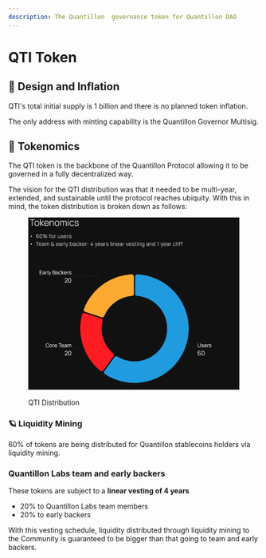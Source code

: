 ```yaml
---
description: The Quantillon  governance token for Quantillon DAO
---
```


# QTI Token

## 🎨 Design and Inflation <a href="#design-and-inflation" id="design-and-inflation"></a>

QTI's total initial supply is 1 billion and there is no planned token inflation.

The only address with minting capability is the Quantillon Governor Multisig.

## 🧬 Tokenomics <a href="#tokenomics" id="tokenomics"></a>

The QTI token is the backbone of the Quantillon Protocol allowing it to be governed in a fully decentralized way.

The vision for the QTI distribution was that it needed to be multi-year, extended, and sustainable until the protocol reaches ubiquity. With this in mind, the token distribution is broken down as follows:

<figure><img src="../.gitbook/assets/image.png" alt=""><figcaption><p>QTI Distribution</p></figcaption></figure>

### 🪐 Liquidity Mining <a href="#liquidity-mining" id="liquidity-mining"></a>

60% of tokens are being distributed for Quantillon stablecoins holders via liquidity mining.

### Quantillon Labs team and early backers <a href="#angle-labs-team-and-early-backers" id="angle-labs-team-and-early-backers"></a>

These tokens are subject to a **linear vesting of 4 years**

* 20% to Quantillon Labs team members
* 20% to early backers

With this vesting schedule, liquidity distributed through liquidity mining to the Community is guaranteed to be bigger than that going to team and early backers.
